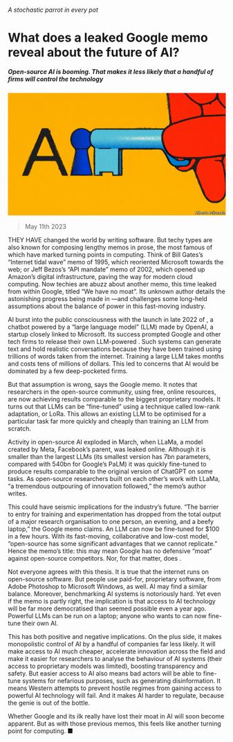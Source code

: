 ###### A stochastic parrot in every pot

# What does a leaked Google memo reveal about the future of AI? 

##### Open-source AI is booming. That makes it less likely that a handful of firms will control the technology 

![image](images/20230513_LDD002.jpg) 

> May 11th 2023 

THEY HAVE changed the world by writing software. But techy types are also known for composing lengthy memos in prose, the most famous of which have marked turning points in computing. Think of Bill Gates’s “Internet tidal wave” memo of 1995, which reoriented Microsoft towards the web; or Jeff Bezos’s “API mandate” memo of 2002, which opened up Amazon’s digital infrastructure, paving the way for modern cloud computing. Now techies are abuzz about another memo, this time leaked from within Google, titled “We have no moat”. Its unknown author details the astonishing progress being made in —and challenges some long-held assumptions about the balance of power in this fast-moving industry.

AI burst into the public consciousness with the launch in late 2022 of , a chatbot powered by a “large language model” (LLM) made by OpenAI, a startup closely linked to Microsoft. Its success prompted Google and other tech firms to release their own LLM-powered . Such systems can generate text and hold realistic conversations because they have been trained using trillions of words taken from the internet. Training a large LLM takes months and costs tens of millions of dollars. This led to concerns that AI would be dominated by a few deep-pocketed firms.

But that assumption is wrong, says the Google memo. It notes that researchers in the open-source community, using free, online resources, are now achieving results comparable to the biggest proprietary models. It turns out that LLMs can be “fine-tuned” using a technique called low-rank adaptation, or LoRa. This allows an existing LLM to be optimised for a particular task far more quickly and cheaply than training an LLM from scratch. 

Activity in open-source AI exploded in March, when LLaMa, a model created by Meta, Facebook’s parent, was leaked online. Although it is smaller than the largest LLMs (its smallest version has 7bn parameters, compared with 540bn for Google’s PaLM) it was quickly fine-tuned to produce results comparable to the original version of ChatGPT on some tasks. As open-source researchers built on each other’s work with LLaMa, “a tremendous outpouring of innovation followed,” the memo’s author writes. 

This could have seismic implications for the industry’s future. “The barrier to entry for training and experimentation has dropped from the total output of a major research organisation to one person, an evening, and a beefy laptop,” the Google memo claims. An LLM can now be fine-tuned for $100 in a few hours. With its fast-moving, collaborative and low-cost model, “open-source has some significant advantages that we cannot replicate.” Hence the memo’s title: this may mean Google has no defensive “moat” against open-source competitors. Nor, for that matter, does .

Not everyone agrees with this thesis. It is true that the internet runs on open-source software. But people use paid-for, proprietary software, from Adobe Photoshop to Microsoft Windows, as well. AI may find a similar balance. Moreover, benchmarking AI systems is notoriously hard. Yet even if the memo is partly right, the implication is that access to AI technology will be far more democratised than seemed possible even a year ago. Powerful LLMs can be run on a laptop; anyone who wants to can now fine-tune their own AI. 

This has both positive and negative implications. On the plus side, it makes monopolistic control of AI by a handful of companies far less likely. It will make access to AI much cheaper, accelerate innovation across the field and make it easier for researchers to analyse the behaviour of AI systems (their access to proprietary models was limited), boosting transparency and safety. But easier access to AI also means bad actors will be able to fine-tune systems for nefarious purposes, such as generating disinformation. It means Western attempts to prevent hostile regimes from gaining access to powerful AI technology will fail. And it makes AI harder to regulate, because the genie is out of the bottle.

Whether Google and its ilk really have lost their moat in AI will soon become apparent. But as with those previous memos, this feels like another turning point for computing. ■

